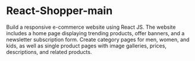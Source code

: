 # React-Shopper-main
Build a responsive e-commerce website using React JS. The website includes a home page displaying trending products, offer banners, and a newsletter subscription form. Create category pages for men, women, and kids, as well as single product pages with image galleries, prices, descriptions, and related products.
